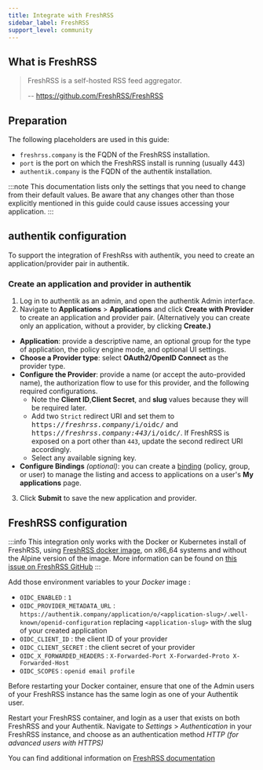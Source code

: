 ```yaml
---
title: Integrate with FreshRSS
sidebar_label: FreshRSS
support_level: community
---
```


## What is FreshRSS

> FreshRSS is a self-hosted RSS feed aggregator.
>
> -- https://github.com/FreshRSS/FreshRSS

## Preparation

The following placeholders are used in this guide:

- `freshrss.company` is the FQDN of the FreshRSS installation.
- `port` is the port on which the FreshRSS install is running (usually 443)
- `authentik.company` is the FQDN of the authentik installation.

:::note
This documentation lists only the settings that you need to change from their default values. Be aware that any changes other than those explicitly mentioned in this guide could cause issues accessing your application.
:::

## authentik configuration

To support the integration of FreshRss with authentik, you need to create an application/provider pair in authentik.

### Create an application and provider in authentik

1. Log in to authentik as an admin, and open the authentik Admin interface.
2. Navigate to **Applications** > **Applications** and click **Create with Provider** to create an application and provider pair. (Alternatively you can create only an application, without a provider, by clicking **Create.)**

- **Application**: provide a descriptive name, an optional group for the type of application, the policy engine mode, and optional UI settings.
- **Choose a Provider type**: select **OAuth2/OpenID Connect** as the provider type.
- **Configure the Provider**: provide a name (or accept the auto-provided name), the authorization flow to use for this provider, and the following required configurations.
    - Note the **Client ID**,**Client Secret**, and **slug** values because they will be required later.
    - Add two `Strict` redirect URI and set them to <kbd>https://<em>freshrss.company</em>/i/oidc/</kbd> and <kbd>https://<em>freshrss.company:443</em>/i/oidc/</kbd>. If FreshRSS is exposed on a port other than `443`, update the second redirect URI accordingly.
    - Select any available signing key.
- **Configure Bindings** _(optional)_: you can create a [binding](/docs/add-secure-apps/flows-stages/bindings/) (policy, group, or user) to manage the listing and access to applications on a user's **My applications** page.

3. Click **Submit** to save the new application and provider.

## FreshRSS configuration

:::info
This integration only works with the Docker or Kubernetes install of FreshRSS, using [FreshRSS docker image](https://hub.docker.com/r/freshrss/freshrss/), on x86_64 systems and without the Alpine version of the image. More information can be found on [this issue on FreshRSS GitHub](https://github.com/FreshRSS/FreshRSS/issues/5722)
:::

Add those environment variables to your _Docker_ image :

- `OIDC_ENABLED` : `1`
- `OIDC_PROVIDER_METADATA_URL` : `https://authentik.company/application/o/<application-slug>/.well-known/openid-configuration` replacing `<application-slug>` with the slug of your created application
- `OIDC_CLIENT_ID` : the client ID of your provider
- `OIDC_CLIENT_SECRET` : the client secret of your provider
- `OIDC_X_FORWARDED_HEADERS` : `X-Forwarded-Port X-Forwarded-Proto X-Forwarded-Host`
- `OIDC_SCOPES` : `openid email profile`

Before restarting your Docker container, ensure that one of the Admin users of your FreshRSS instance has the same login as one of your Authentik user.

Restart your FreshRSS container, and login as a user that exists on both FreshRSS and your Authentik.
Navigate to _Settings_ > _Authentication_ in your FreshRSS instance, and choose as an authentication method _HTTP (for advanced users with HTTPS)_

You can find additional information on [FreshRSS documentation](https://freshrss.github.io/FreshRSS/en/admins/16_OpenID-Connect.html)
